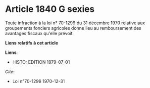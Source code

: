 # Article 1840 G sexies

Toute infraction à la loi n° 70-1299 du 31 décembre 1970 relative aux groupements fonciers agricoles donne lieu au
remboursement des avantages fiscaux qu'elle prévoit.

**Liens relatifs à cet article**

**Liens**:

  - HISTO: EDITION 1979-07-01

_Cite_:

  - Loi n°70-1299 1970-12-31

